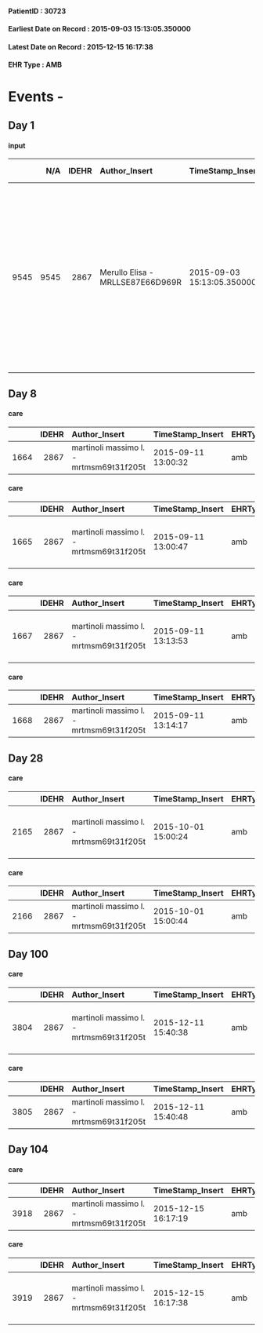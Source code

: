 
#### PatientID : 30723
#### Earliest Date on Record : 2015-09-03 15:13:05.350000
#### Latest Date on Record : 2015-12-15 16:17:38
#### EHR Type : AMB

# Events - 

## Day 1

#### input
|      |    N/A |   IDEHR | Author_Insert                    | TimeStamp_Insert           | EHRType   |   PatientID |   IDDigitalSignDocument | persone_vicine   |   Unnamed: 0_x.1 |   IDANAMNESI_SOCIALE | Patient   | FamigliaAltro   | Paziente_T   | FamigliaAltro_T   |   Non_Rilevabile_x.1 | Note_Non_Rilevabile_x.1   | opt_Problemi   | Note_I                                                                                                                                                                                                     | ds_note_timori                                                                                                                                                        | chk_contr_sintomi   | chk_competenza                                 | opt_paziente_a   | opt_famiglia_a   | opt_adeguatezza   | opt_paziente_solo   | ds_note_con                     | opt_presente_assente   | Caregiver_principale   | ds_familiari_coinv   | opt_necessario   | opt_risorse_ec   | opt_Ins_vol   | ds_note_prio                                                                                                                    | opt_inv_civile   | Needs     | Domestic partnership   | opt_famiglia_psi   |
|-----:|-------:|--------:|:---------------------------------|:---------------------------|:----------|------------:|------------------------:|:-----------------|-----------------:|---------------------:|:----------|:----------------|:-------------|:------------------|---------------------:|:--------------------------|:---------------|:-----------------------------------------------------------------------------------------------------------------------------------------------------------------------------------------------------------|:----------------------------------------------------------------------------------------------------------------------------------------------------------------------|:--------------------|:-----------------------------------------------|:-----------------|:-----------------|:------------------|:--------------------|:--------------------------------|:-----------------------|:-----------------------|:---------------------|:-----------------|:-----------------|:--------------|:--------------------------------------------------------------------------------------------------------------------------------|:-----------------|:----------|:-----------------------|:-------------------|
| 9545 |   9545 |    2867 | Merullo Elisa - MRLLSE87E66D969R | 2015-09-03 15:13:05.350000 | AMB       |       30723 |                  129993 | N/A              |             1286 |                  851 | Si#1      | Si#1            | Si#1         | Si#1              |                    0 | NR                        | No#0           | La pz sa tutta la sua situazione clinica e sa che non ci sono prospettive di terapia. La sorella Miranda √® apparsa molto centrata. Chi ha difficolt√† di accettazione √® la sorella convivente con la pz. | La sorella vorrebbe il controllo dei sintomi. Teme che la sorella Ivana (principale caregiver) non riesca a gestire emotivamente la situazione clinica e l'assistenza | controllo sintomi#0 | competenza/capacit√† assistenziale caregiver#0 | Indefinite#2     | Congruenti#1     | Si#1              | No#0                | La pz vive con la sorella Ivana | Presente#1             | sorella Ivana          | sorella Miranda      | No#0             | Adeguate#1       | Si#1          | Il bisogno espresso √® a livello clinico/assistenziale. Ho spiegato il senso della nostra assistenza ed il setting domiciliare. | No#0             | Clinici#0 | Altri parenti#3        | S√¨#1              |


## Day 8

#### care
|      |   IDEHR | Author_Insert                           | TimeStamp_Insert    | EHRType   |   PatientID |   IDGESTIONE_AUSILI |   opt_annulla_consegna | dt_Ric_consegna     | opt_ausilio            |
|-----:|--------:|:----------------------------------------|:--------------------|:----------|------------:|--------------------:|-----------------------:|:--------------------|:-----------------------|
| 1664 |    2867 | martinoli massimo l. - mrtmsm69t31f205t | 2015-09-11 13:00:32 | amb       |       30723 |                1508 |                      0 | 2015-09-11 00:00:00 | comfortable chair # 21 |

#### care
|      |   IDEHR | Author_Insert                           | TimeStamp_Insert    | EHRType   |   PatientID |   IDGESTIONE_AUSILI |   opt_annulla_consegna | dt_Ric_consegna     | opt_ausilio                          |
|-----:|--------:|:----------------------------------------|:--------------------|:----------|------------:|--------------------:|-----------------------:|:--------------------|:-------------------------------------|
| 1665 |    2867 | martinoli massimo l. - mrtmsm69t31f205t | 2015-09-11 13:00:47 | amb       |       30723 |                1509 |                      0 | 2015-09-11 00:00:00 | 2 tips walker 2 wheels (walker) # 10 |

#### care
|      |   IDEHR | Author_Insert                           | TimeStamp_Insert    | EHRType   |   PatientID |   IDGESTIONE_AUSILI |   ds_ncons |   opt_annulla_consegna | ds_note_x       | dt_Ric_consegna     | dt_ric_cons_forn    | opt_ausilio                          |
|-----:|--------:|:----------------------------------------|:--------------------|:----------|------------:|--------------------:|-----------:|-----------------------:|:----------------|:--------------------|:--------------------|:-------------------------------------|
| 1667 |    2867 | martinoli massimo l. - mrtmsm69t31f205t | 2015-09-11 13:13:53 | amb       |       30723 |                1511 |      26065 |                      0 | posted in notes | 2015-09-11 00:00:00 | 2015-09-11 00:00:00 | 2 tips walker 2 wheels (walker) # 10 |

#### care
|      |   IDEHR | Author_Insert                           | TimeStamp_Insert    | EHRType   |   PatientID |   IDGESTIONE_AUSILI |   ds_ncons |   opt_annulla_consegna | dt_Ric_consegna     | dt_ric_cons_forn    | opt_ausilio            |
|-----:|--------:|:----------------------------------------|:--------------------|:----------|------------:|--------------------:|-----------:|-----------------------:|:--------------------|:--------------------|:-----------------------|
| 1668 |    2867 | martinoli massimo l. - mrtmsm69t31f205t | 2015-09-11 13:14:17 | amb       |       30723 |                1512 |      26065 |                      0 | 2015-09-11 00:00:00 | 2015-09-11 00:00:00 | comfortable chair # 21 |


## Day 28

#### care
|      |   IDEHR | Author_Insert                           | TimeStamp_Insert    | EHRType   |   PatientID |   IDGESTIONE_AUSILI |   ds_ncons |   ds_nritiro |   opt_annulla_consegna | ds_note_x       | dt_Ric_consegna     | dt_ric_cons_forn    | dt_ric_ritiro       | dt_ric_ritiro_forn   | opt_ausilio                          |
|-----:|--------:|:----------------------------------------|:--------------------|:----------|------------:|--------------------:|-----------:|-------------:|-----------------------:|:----------------|:--------------------|:--------------------|:--------------------|:---------------------|:-------------------------------------|
| 2165 |    2867 | martinoli massimo l. - mrtmsm69t31f205t | 2015-10-01 15:00:24 | amb       |       30723 |                2009 |      26065 |        26129 |                      0 | posted in notes | 2015-09-11 00:00:00 | 2015-09-11 00:00:00 | 2015-09-21 00:00:00 | 2015-09-21 00:00:00  | 2 tips walker 2 wheels (walker) # 10 |

#### care
|      |   IDEHR | Author_Insert                           | TimeStamp_Insert    | EHRType   |   PatientID |   IDGESTIONE_AUSILI |   ds_ncons |   ds_nritiro |   opt_annulla_consegna | dt_Ric_consegna     | dt_ric_cons_forn    | dt_ric_ritiro       | dt_ric_ritiro_forn   | opt_ausilio            |
|-----:|--------:|:----------------------------------------|:--------------------|:----------|------------:|--------------------:|-----------:|-------------:|-----------------------:|:--------------------|:--------------------|:--------------------|:---------------------|:-----------------------|
| 2166 |    2867 | martinoli massimo l. - mrtmsm69t31f205t | 2015-10-01 15:00:44 | amb       |       30723 |                2010 |      26065 |        26129 |                      0 | 2015-09-11 00:00:00 | 2015-09-11 00:00:00 | 2015-09-21 00:00:00 | 2015-09-21 00:00:00  | comfortable chair # 21 |


## Day 100

#### care
|      |   IDEHR | Author_Insert                           | TimeStamp_Insert    | EHRType   |   PatientID |   IDGESTIONE_AUSILI |   ds_ncons |   ds_nritiro | dt_ritiro           |   opt_annulla_consegna | ds_note_x       | dt_Ric_consegna     | dt_ric_cons_forn    | dt_ric_ritiro       | dt_ric_ritiro_forn   | opt_ausilio                          |
|-----:|--------:|:----------------------------------------|:--------------------|:----------|------------:|--------------------:|-----------:|-------------:|:--------------------|-----------------------:|:----------------|:--------------------|:--------------------|:--------------------|:---------------------|:-------------------------------------|
| 3804 |    2867 | martinoli massimo l. - mrtmsm69t31f205t | 2015-12-11 15:40:38 | amb       |       30723 |                3662 |      26065 |        26129 | 2015-09-22 00:00:00 |                      0 | posted in notes | 2015-09-11 00:00:00 | 2015-09-11 00:00:00 | 2015-09-21 00:00:00 | 2015-09-21 00:00:00  | 2 tips walker 2 wheels (walker) # 10 |

#### care
|      |   IDEHR | Author_Insert                           | TimeStamp_Insert    | EHRType   |   PatientID |   IDGESTIONE_AUSILI |   ds_ncons |   ds_nritiro | dt_ritiro           |   opt_annulla_consegna | dt_Ric_consegna     | dt_ric_cons_forn    | dt_ric_ritiro       | dt_ric_ritiro_forn   | opt_ausilio            |
|-----:|--------:|:----------------------------------------|:--------------------|:----------|------------:|--------------------:|-----------:|-------------:|:--------------------|-----------------------:|:--------------------|:--------------------|:--------------------|:---------------------|:-----------------------|
| 3805 |    2867 | martinoli massimo l. - mrtmsm69t31f205t | 2015-12-11 15:40:48 | amb       |       30723 |                3663 |      26065 |        26129 | 2015-09-22 00:00:00 |                      0 | 2015-09-11 00:00:00 | 2015-09-11 00:00:00 | 2015-09-21 00:00:00 | 2015-09-21 00:00:00  | comfortable chair # 21 |


## Day 104

#### care
|      |   IDEHR | Author_Insert                           | TimeStamp_Insert    | EHRType   |   PatientID |   IDGESTIONE_AUSILI |   ds_ncons |   ds_nbolla | dt_consegna         |   ds_nritiro | dt_ritiro           |   opt_annulla_consegna | dt_Ric_consegna     | dt_ric_cons_forn    | dt_ric_ritiro       | dt_ric_ritiro_forn   | opt_ausilio            |
|-----:|--------:|:----------------------------------------|:--------------------|:----------|------------:|--------------------:|-----------:|------------:|:--------------------|-------------:|:--------------------|-----------------------:|:--------------------|:--------------------|:--------------------|:---------------------|:-----------------------|
| 3918 |    2867 | martinoli massimo l. - mrtmsm69t31f205t | 2015-12-15 16:17:19 | amb       |       30723 |                3776 |      26065 |         916 | 2015-09-14 00:00:00 |        26129 | 2015-09-22 00:00:00 |                      0 | 2015-09-11 00:00:00 | 2015-09-11 00:00:00 | 2015-09-21 00:00:00 | 2015-09-21 00:00:00  | comfortable chair # 21 |

#### care
|      |   IDEHR | Author_Insert                           | TimeStamp_Insert    | EHRType   |   PatientID |   IDGESTIONE_AUSILI |   ds_ncons |   ds_nbolla | dt_consegna         |   ds_nritiro | dt_ritiro           |   opt_annulla_consegna | ds_note_x       | dt_Ric_consegna     | dt_ric_cons_forn    | dt_ric_ritiro       | dt_ric_ritiro_forn   | opt_ausilio                          |
|-----:|--------:|:----------------------------------------|:--------------------|:----------|------------:|--------------------:|-----------:|------------:|:--------------------|-------------:|:--------------------|-----------------------:|:----------------|:--------------------|:--------------------|:--------------------|:---------------------|:-------------------------------------|
| 3919 |    2867 | martinoli massimo l. - mrtmsm69t31f205t | 2015-12-15 16:17:38 | amb       |       30723 |                3777 |      26065 |         916 | 2015-09-14 00:00:00 |        26129 | 2015-09-22 00:00:00 |                      0 | posted in notes | 2015-09-11 00:00:00 | 2015-09-11 00:00:00 | 2015-09-21 00:00:00 | 2015-09-21 00:00:00  | 2 tips walker 2 wheels (walker) # 10 |


